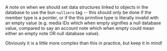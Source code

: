 A note on when we should set data structures linked to objects in the database to use the
bun `nullzero` tag -- this should only be done if the member type is a pointer, or if the
this primitive type is literally invalid with an empty value (e.g. media IDs which when
empty signifies a null database value, compared to say an account note which when empty
could mean either an empty note OR null database value).

Obviously it is a little more complex than this in practice, but keep it in mind!